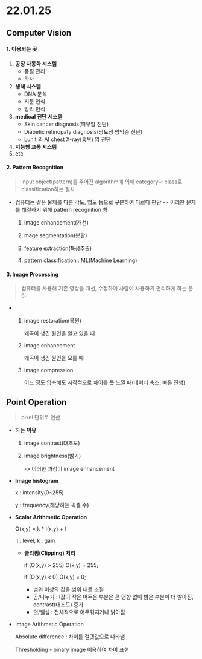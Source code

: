 # 22.01.25

## Computer Vision

#### 1. 이용되는 곳

1. **공장 자동화 시스템**
   - 품질 관리
   - 하자
2. **생체 시스템**
   - DNA 분석
   - 지문 인식
   - 망막 인식
3. **medical 진단 시스템**
   - Skin cancer diagnosis(피부암 진단)
   - Diabetic retinopaty diagnosis(당뇨성 망막증 진단)
   - Lunit 의 AI chest X-ray(흉부) 암 진단
4. **지능형 교통 시스템**
5. etc

#### 2. Pattern Recognition

> Input object(pattern)를 주어진 algorithm에 의해 category나 class로 classification하는 절차

- 컴퓨터는 같은 물체를 다른 각도, 명도 등으로 구분하여 다르다 판단 -> 이러한 문제를 해결하기 위해 pattern recognition 함

  1. image enhancement(개선)

  2. mage segmentation(분할)
  3. feature extraction(특성추출)
  4. pattern classification : ML(Machine Learning)

#### 3. Image Processing

>컴퓨터를 사용해 기존 영상을 개선, 수정하여 사람이 사용하기 편리하게 하는 분야

- 1. image restoration(복원)

     왜곡이 생긴 원인을 알고 있을 때

  2. image enhancement

     왜곡이 생긴 원인을 모를 때

  3. image compression

     어느 정도 압축해도 시각적으로 차이를 못 느낄 때(데이터 축소, 빠른 진행)

## Point Operation

> pixel 단위로 연산

- 하는 **이유**

  1. image contrast(대조도)

  2. image brightness(밝기)

     -> 이러한 과정이 image enhancement

- **Image histogram**

  x : intensity(0~255)

  y : frequency(해당하는 픽셀 수)

- **Scalar Arithmetic Operation**

  O(x,y) = k * I(x,y) + l

  ​	l : level, k : gain

   * **클리핑(Clipping) 처리**

     if (O(x,y) > 255) O(x,y) = 255;

     if (O(x,y) < 0) O(x,y) = 0;

     - 범위 이상의 값을 범위 내로 조절
     - 곱/나누기 : I값이 작은 어두운 부분은 큰 영향 없이 밝은 부분이 더 밝아짐, contrast(대조도) 증가
     - 덧/뺄셈 : 전체적으로 어두워지거나 밝아짐

- Image Arithmetic Operation

  Absolute difference : 차이를 절댓값으로 나타냄

  Thresholding -  binary image 이용하여 차이 표현